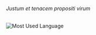 

*Justum et tenacem propositi virum*




<br />





<img align="left" alt="Most Used Language" src="https://github-readme-stats.vercel.app/api/top-langs/?username=BrunBrand&icon_color=2d77dc&title_color=2d77dc&text_color=ffffff&bg_color=0d1117">
